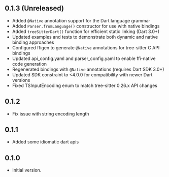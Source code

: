 ## 0.1.3 (Unreleased)
- Added `@Native` annotation support for the Dart language grammar
- Added `Parser.fromLanguage()` constructor for use with native bindings
- Added `treeSitterDart()` function for efficient static linking (Dart 3.0+)
- Updated examples and tests to demonstrate both dynamic and native binding approaches
- Configured ffigen to generate `@Native` annotations for tree-sitter C API bindings
- Updated api_config.yaml and parser_config.yaml to enable ffi-native code generation
- Regenerated bindings with `@Native` annotations (requires Dart SDK 3.0+)
- Updated SDK constraint to <4.0.0 for compatibility with newer Dart versions
- Fixed TSInputEncoding enum to match tree-sitter 0.26.x API changes

## 0.1.2
- Fix issue with string encoding length

## 0.1.1
- Added some idiomatic dart apis

## 0.1.0
- Initial version.
